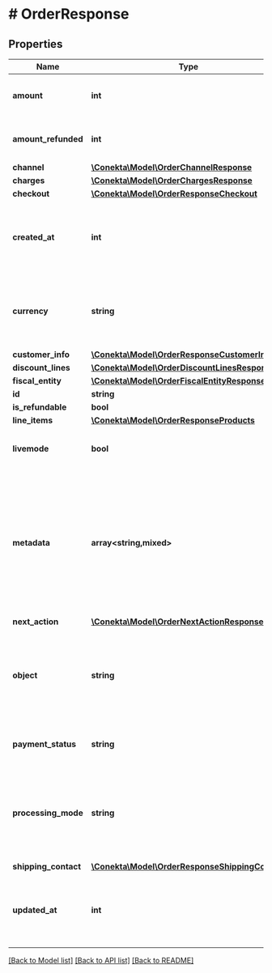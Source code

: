 # # OrderResponse

## Properties

Name | Type | Description | Notes
------------ | ------------- | ------------- | -------------
**amount** | **int** | The total amount to be collected in cents | [optional]
**amount_refunded** | **int** | The total amount refunded in cents | [optional]
**channel** | [**\Conekta\Model\OrderChannelResponse**](OrderChannelResponse.md) |  | [optional]
**charges** | [**\Conekta\Model\OrderChargesResponse**](OrderChargesResponse.md) |  | [optional]
**checkout** | [**\Conekta\Model\OrderResponseCheckout**](OrderResponseCheckout.md) |  | [optional]
**created_at** | **int** | The time at which the object was created in seconds since the Unix epoch | [optional]
**currency** | **string** | The three-letter ISO 4217 currency code. The currency of the order. | [optional]
**customer_info** | [**\Conekta\Model\OrderResponseCustomerInfo**](OrderResponseCustomerInfo.md) |  | [optional]
**discount_lines** | [**\Conekta\Model\OrderDiscountLinesResponse**](OrderDiscountLinesResponse.md) |  | [optional]
**fiscal_entity** | [**\Conekta\Model\OrderFiscalEntityResponse**](OrderFiscalEntityResponse.md) |  | [optional]
**id** | **string** |  | [optional]
**is_refundable** | **bool** |  | [optional]
**line_items** | [**\Conekta\Model\OrderResponseProducts**](OrderResponseProducts.md) |  | [optional]
**livemode** | **bool** | Whether the object exists in live mode or test mode | [optional]
**metadata** | **array<string,mixed>** | Set of key-value pairs that you can attach to an object. This can be useful for storing additional information about the object in a structured format. | [optional]
**next_action** | [**\Conekta\Model\OrderNextActionResponse**](OrderNextActionResponse.md) |  | [optional]
**object** | **string** | String representing the object’s type. Objects of the same type share the same value. | [optional]
**payment_status** | **string** | The payment status of the order. | [optional]
**processing_mode** | **string** | Indicates the processing mode for the order, either ecommerce, recurrent or validation. | [optional]
**shipping_contact** | [**\Conekta\Model\OrderResponseShippingContact**](OrderResponseShippingContact.md) |  | [optional]
**updated_at** | **int** | The time at which the object was last updated in seconds since the Unix epoch | [optional]

[[Back to Model list]](../../README.md#models) [[Back to API list]](../../README.md#endpoints) [[Back to README]](../../README.md)
